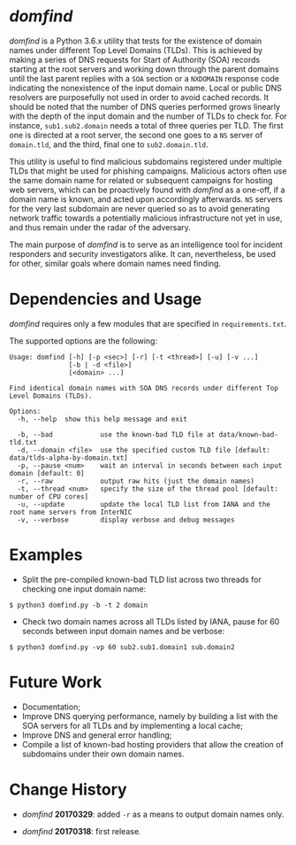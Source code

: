 # *domfind*

*domfind* is a Python 3.6.x utility that tests for the existence of domain names under different Top Level Domains (TLDs). This is achieved by making a series of DNS requests for Start of Authority (SOA) records starting at the root servers and working down through the parent domains until the last parent replies with a `SOA` section or a `NXDOMAIN` response code indicating the nonexistence of the input domain name. Local or public DNS resolvers are purposefully not used in order to avoid cached records. It should be noted that the number of DNS queries performed grows linearly with the depth of the input domain and the number of TLDs to check for. For instance, `sub1.sub2.domain` needs a total of three queries per TLD. The first one is directed at a root server, the second one goes to a `NS` server of `domain.tld`, and the third, final one to `sub2.domain.tld`.

This utility is useful to find malicious subdomains registered under multiple TLDs that might be used for phishing campaigns. Malicious actors often use the same domain name for related or subsequent campaigns for hosting web servers, which can be proactively found with *domfind* as a one-off, if a domain name is known, and acted upon accordingly afterwards. `NS` servers for the very last subdomain are never queried so as to avoid generating network traffic towards a potentially malicious infrastructure not yet in use, and thus remain under the radar of the adversary.

The main purpose of *domfind* is to serve as an intelligence tool for incident responders and security investigators alike. It can, nevertheless, be used for other, similar goals where domain names need finding.

# Dependencies and Usage

*domfind* requires only a few modules that are specified in `requirements.txt`.

The supported options are the following:

```
Usage: domfind [-h] [-p <sec>] [-r] [-t <thread>] [-u] [-v ...]
               [-b | -d <file>]
               [<domain> ...]

Find identical domain names with SOA DNS records under different Top Level Domains (TLDs).

Options:
  -h, --help  show this help message and exit

  -b, --bad            use the known-bad TLD file at data/known-bad-tld.txt
  -d, --domain <file>  use the specified custom TLD file [default: data/tlds-alpha-by-domain.txt]
  -p, --pause <num>    wait an interval in seconds between each input domain [default: 0]
  -r, --raw            output raw hits (just the domain names)
  -t, --thread <num>   specify the size of the thread pool [default: number of CPU cores]
  -u, --update         update the local TLD list from IANA and the root name servers from InterNIC
  -v, --verbose        display verbose and debug messages
```

# Examples

* Split the pre-compiled known-bad TLD list across two threads for checking one input domain name:

```
$ python3 domfind.py -b -t 2 domain
```

* Check two domain names across all TLDs listed by IANA, pause for 60 seconds between input domain names and be verbose:

```
$ python3 domfind.py -vp 60 sub2.sub1.domain1 sub.domain2
```

# Future Work

* Documentation;
* Improve DNS querying performance, namely by building a list with the SOA servers for all TLDs and by implementing a local cache;
* Improve DNS and general error handling;
* Compile a list of known-bad hosting providers that allow the creation of subdomains under their own domain names.

# Change History

* *domfind* **20170329**: added `-r` as a means to output domain names only.

* *domfind* **20170318**: first release.